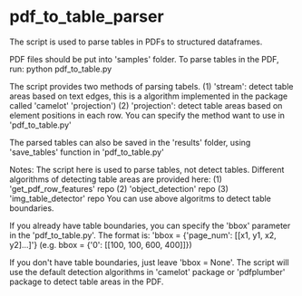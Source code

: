 # pdf_to_table_parser

The script is used to parse tables in PDFs to structured dataframes. 

PDF files should be put into 'samples' folder. 
To parse tables in the PDF, run:
python pdf_to_table.py

The script provides two methods of parsing tabels. 
(1) 'stream': detect table areas based on text edges, this is a algorithm implemented in the package called 'camelot'
'projection')
(2) 'projection': detect table areas based on element positions in each row. 
You can specify the method want to use in 'pdf_to_table.py'

The parsed tables can also be saved in the 'results' folder, using 'save_tables' function in 'pdf_to_table.py'


Notes:
The script here is used to parse tables, not detect tables. 
Different algorithms of detecting table areas are provided here:
(1) 'get_pdf_row_features' repo
(2) 'object_detection' repo
(3) 'img_table_detector' repo
You can use above algoritms to detect table boundaries. 

If you already have table boundaries, you can specify the 'bbox' parameter in the 'pdf_to_table.py'. The format is:
'bbox = {'page_num': [[x1, y1, x2, y2]...]'} (e.g. bbox = {'0': [[100, 100, 600, 400]]})

If you don't have table boundaries, just leave 'bbox = None'. The script will use the default detection algorithms in 'camelot' package or 'pdfplumber' package to detect table areas in the PDF. 
